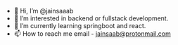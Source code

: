 - 👋 Hi, I’m @jainsaaab
- 👀 I’m interested in backend or fullstack development.
- 🌱 I’m currently learning springboot and react.
- 📫 How to reach me email - jainsaab@protonmail.com

<!---
jainsaaab/jainsaaab is a ✨ special ✨ repository because its `README.md` (this file) appears on your GitHub profile.
You can click the Preview link to take a look at your changes.
--->
